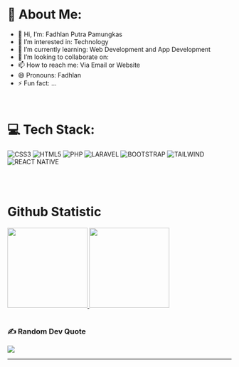 <!--- - 👋 Hi, I’m: Fadhlan Putra Pamungkas
- 👀 I’m interested in: Technology
- 🌱 I’m currently learning: Web Development
- 💞️ I’m looking to collaborate on: Madyan Arashy
- 📫 How to reach me: wa.me/
- 😄 Pronouns: Fadhlan
- ⚡ Fun fact: ... --->

<!---
FadhlanPutra/FadhlanPutra is a ✨ special ✨ repository because its `README.md` (this file) appears on your GitHub profile.
You can click the Preview link to take a look at your changes.
--->

# :dizzy: About Me:
- 👋 Hi, I’m: Fadhlan Putra Pamungkas
- 👀 I’m interested in: Technology
- 🌱 I’m currently learning: Web Development and App Development
- 💞️ I’m looking to collaborate on:
- 📫 How to reach me: Via Email or Website
- 😄 Pronouns: Fadhlan
- ⚡ Fun fact: ...
<br>


<!--- ## :globe_with_meridians: Socials:
[![Discord](https://img.shields.io/badge/Discord-%237289DA.svg?logo=discord&logoColor=white)](https://discord.gg/Rap#2221) --->

# :computer: Tech Stack:
![CSS3](https://img.shields.io/badge/css3-%231572B6.svg?style=for-the-badge&logo=css3&logoColor=white) ![HTML5](https://img.shields.io/badge/html5-%23E34F26.svg?style=for-the-badge&logo=html5&logoColor=white) ![PHP](https://img.shields.io/badge/PHP-777BB4.svg?style=for-the-badge&logo=php&logoColor=white) ![LARAVEL](https://img.shields.io/badge/Laravel-FF2D20.svg?style=for-the-badge&logo=laravel&logoColor=white) ![BOOTSTRAP](https://img.shields.io/badge/Bootstrap-563D7C?style=for-the-badge&logo=bootstrap&logoColor=white) ![TAILWIND](https://img.shields.io/badge/Tailwind_CSS-grey?style=for-the-badge&logo=tailwind-css&logoColor=38B2AC) ![REACT NATIVE](https://img.shields.io/badge/ReactNative-222222?style=for-the-badge&logo=React&logoColor=)
<!--- ![JavaScript](https://img.shields.io/badge/javascript-%23323330.svg?style=for-the-badge&logo=javascript&logoColor=%23F7DF1E) --->
<br>
<br>

# Github Statistic
<p align="left">
<a href="https://github.com/FadhlanPutra">
  <img height="180em" src="https://github-readme-stats-eight-theta.vercel.app/api?username=FadhlanPutra&show_icons=true&theme=algolia&include_all_commits=true&count_private=true"/>
  <img height="180em" src="https://github-readme-stats-eight-theta.vercel.app/api/top-langs/?username=FadhlanPutra&layout=compact&langs_count=8&theme=algolia"/>
</a>
</p>

<!--- # :bar_chart: GitHub Stats:
![](https://github-readme-stats.vercel.app/api?username=rapleeee&theme=solarized-dark&hide_border=false&include_all_commits=false&count_private=false)<br/>
![](https://github-readme-streak-stats.herokuapp.com/?user=rapleeee&theme=solarized-dark&hide_border=false)<br/>
![](https://github-readme-stats.vercel.app/api/top-langs/?username=rapleeee&theme=solarized-dark&hide_border=false&include_all_commits=false&count_private=false&layout=compact) --->
#

### :writing_hand: Random Dev Quote
![](https://quotes-github-readme.vercel.app/api?type=horizontal&theme=radical)

---
<!--- [![](https://visitcount.itsvg.in/api?id=FadhlanPutra&icon=0&color=0)](https://visitcount.itsvg.in) --->

<!-- Proudly created with GPRM ( https://gprm.itsvg.in ) -->
